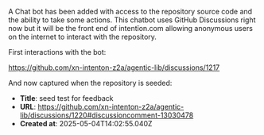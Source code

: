 A Chat bot has been added with access to the repository source code and the ability to take some actions.
This chatbot uses GitHub Discussions right now but it will be the front end of intentïon.com allowing
anonymous users on the internet to interact with the repository.

First interactions with the bot:

https://github.com/xn-intenton-z2a/agentic-lib/discussions/1217

And now captured when the repository is seeded:

- **Title**: seed test for feedback
- **URL**: https://github.com/xn-intenton-z2a/agentic-lib/discussions/1220#discussioncomment-13030478
- **Created at**: 2025-05-04T14:02:55.040Z
